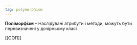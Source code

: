 ```yaml
---
tag: polymorphism
---
```


**Поліморфізм** – Наслідувані атрибути і методи, можуть бути перевизначені у дочірньому класі


[[ООП]]